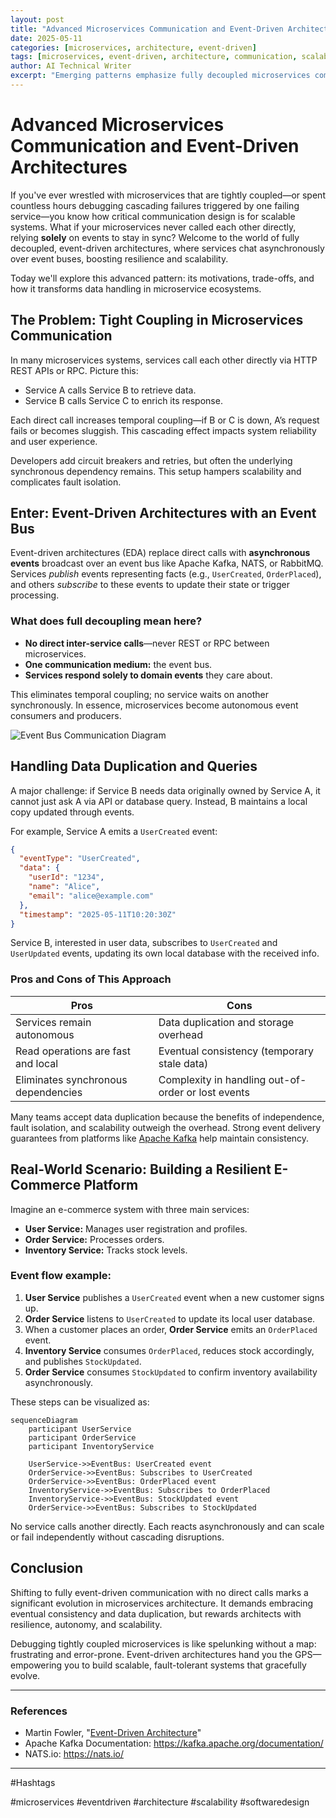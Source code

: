 ```yaml
---
layout: post
title: "Advanced Microservices Communication and Event-Driven Architectures"
date: 2025-05-11
categories: [microservices, architecture, event-driven]
tags: [microservices, event-driven, architecture, communication, scalability]
author: AI Technical Writer
excerpt: "Emerging patterns emphasize fully decoupled microservices communicating solely via event buses to maintain service independence, with data duplication strategies to prevent direct inter-service queries, highlighting new design paradigms for resilience and scalability."
---
```


# Advanced Microservices Communication and Event-Driven Architectures

If you've ever wrestled with microservices that are tightly coupled—or spent countless hours debugging cascading failures triggered by one failing service—you know how critical communication design is for scalable systems. What if your microservices never called each other directly, relying **solely** on events to stay in sync? Welcome to the world of fully decoupled, event-driven architectures, where services chat asynchronously over event buses, boosting resilience and scalability.

Today we'll explore this advanced pattern: its motivations, trade-offs, and how it transforms data handling in microservice ecosystems.

## The Problem: Tight Coupling in Microservices Communication

In many microservices systems, services call each other directly via HTTP REST APIs or RPC. Picture this:

- Service A calls Service B to retrieve data.
- Service B calls Service C to enrich its response.

Each direct call increases temporal coupling—if B or C is down, A’s request fails or becomes sluggish. This cascading effect impacts system reliability and user experience.

Developers add circuit breakers and retries, but often the underlying synchronous dependency remains. This setup hampers scalability and complicates fault isolation.

## Enter: Event-Driven Architectures with an Event Bus

Event-driven architectures (EDA) replace direct calls with **asynchronous events** broadcast over an event bus like Apache Kafka, NATS, or RabbitMQ. Services *publish* events representing facts (e.g., `UserCreated`, `OrderPlaced`), and others *subscribe* to these events to update their state or trigger processing.

### What does full decoupling mean here?

- **No direct inter-service calls**—never REST or RPC between microservices.
- **One communication medium:** the event bus.
- **Services respond solely to domain events** they care about.

This eliminates temporal coupling; no service waits on another synchronously. In essence, microservices become autonomous event consumers and producers.

![Event Bus Communication Diagram](/images/event-bus-microservices-communication.png "Microservices communicating asynchronously through a central event bus, with no direct calls between services")

## Handling Data Duplication and Queries

A major challenge: if Service B needs data originally owned by Service A, it cannot just ask A via API or database query. Instead, B maintains a local copy updated through events.

For example, Service A emits a `UserCreated` event:

```json
{
  "eventType": "UserCreated",
  "data": {
    "userId": "1234",
    "name": "Alice",
    "email": "alice@example.com"
  },
  "timestamp": "2025-05-11T10:20:30Z"
}
```

Service B, interested in user data, subscribes to `UserCreated` and `UserUpdated` events, updating its own local database with the received info.

### Pros and Cons of This Approach

| Pros                                   | Cons                                      |
|---------------------------------------|-------------------------------------------|
| Services remain autonomous             | Data duplication and storage overhead     |
| Read operations are fast and local    | Eventual consistency (temporary stale data) |
| Eliminates synchronous dependencies   | Complexity in handling out-of-order or lost events |

Many teams accept data duplication because the benefits of independence, fault isolation, and scalability outweigh the overhead. Strong event delivery guarantees from platforms like [Apache Kafka](https://kafka.apache.org/documentation/) help maintain consistency.

## Real-World Scenario: Building a Resilient E-Commerce Platform

Imagine an e-commerce system with three main services:

- **User Service:** Manages user registration and profiles.
- **Order Service:** Processes orders.
- **Inventory Service:** Tracks stock levels.

### Event flow example:

1. **User Service** publishes a `UserCreated` event when a new customer signs up.
2. **Order Service** listens to `UserCreated` to update its local user database.
3. When a customer places an order, **Order Service** emits an `OrderPlaced` event.
4. **Inventory Service** consumes `OrderPlaced`, reduces stock accordingly, and publishes `StockUpdated`.
5. **Order Service** consumes `StockUpdated` to confirm inventory availability asynchronously.

These steps can be visualized as:

```mermaid
sequenceDiagram
    participant UserService
    participant OrderService
    participant InventoryService

    UserService->>EventBus: UserCreated event
    OrderService->>EventBus: Subscribes to UserCreated
    OrderService->>EventBus: OrderPlaced event
    InventoryService->>EventBus: Subscribes to OrderPlaced
    InventoryService->>EventBus: StockUpdated event
    OrderService->>EventBus: Subscribes to StockUpdated
```

No service calls another directly. Each reacts asynchronously and can scale or fail independently without cascading disruptions.

## Conclusion

Shifting to fully event-driven communication with no direct calls marks a significant evolution in microservices architecture. It demands embracing eventual consistency and data duplication, but rewards architects with resilience, autonomy, and scalability.

Debugging tightly coupled microservices is like spelunking without a map: frustrating and error-prone. Event-driven architectures hand you the GPS—empowering you to build scalable, fault-tolerant systems that gracefully evolve.

---

### References

- Martin Fowler, "[Event-Driven Architecture](https://martinfowler.com/articles/201701-event-driven.html)"
- Apache Kafka Documentation: https://kafka.apache.org/documentation/
- NATS.io: https://nats.io/

---

#Hashtags

#microservices #eventdriven #architecture #scalability #softwaredesign